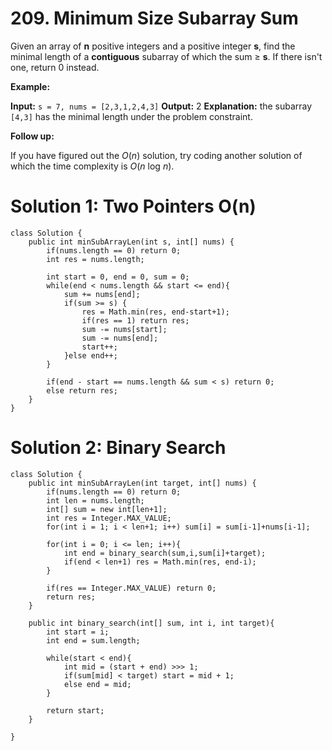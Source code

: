 # 209. Minimum Size Subarray Sum
Given an array of  **n**  positive integers and a positive integer  **s**, find the minimal length of a  **contiguous**  subarray of which the sum ≥  **s**. If there isn't one, return 0 instead.

**Example:**

**Input:** `s = 7, nums = [2,3,1,2,4,3]`
**Output:** 2
**Explanation:** the subarray `[4,3]` has the minimal length under the problem constraint.

**Follow up:**

If you have figured out the  _O_(_n_) solution, try coding another solution of which the time complexity is  _O_(_n_  log  _n_).

# Solution 1: Two Pointers O(n)
```
class Solution {
    public int minSubArrayLen(int s, int[] nums) {
        if(nums.length == 0) return 0;
        int res = nums.length;
        
        int start = 0, end = 0, sum = 0;
        while(end < nums.length && start <= end){
            sum += nums[end];
            if(sum >= s) {
                res = Math.min(res, end-start+1);
                if(res == 1) return res;
                sum -= nums[start];
                sum -= nums[end];
                start++;
            }else end++;
        }
        
        if(end - start == nums.length && sum < s) return 0;
        else return res;
    }
}
```


# Solution 2: Binary Search
```
class Solution {
    public int minSubArrayLen(int target, int[] nums) {
        if(nums.length == 0) return 0;
        int len = nums.length;
        int[] sum = new int[len+1];
        int res = Integer.MAX_VALUE;
        for(int i = 1; i < len+1; i++) sum[i] = sum[i-1]+nums[i-1];
        
        for(int i = 0; i <= len; i++){
            int end = binary_search(sum,i,sum[i]+target);
            if(end < len+1) res = Math.min(res, end-i);
        }
        
        if(res == Integer.MAX_VALUE) return 0;
        return res;
    }
    
    public int binary_search(int[] sum, int i, int target){
        int start = i;
        int end = sum.length;
        
        while(start < end){
            int mid = (start + end) >>> 1;
            if(sum[mid] < target) start = mid + 1;
            else end = mid;
        }
        
        return start;
    }
    
}
```